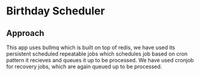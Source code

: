 # Birthday Scheduler



## Approach

This app uses bullmq which is built on top of redis, we have used its persistent scheduled repeatable jobs which schedules job based on cron pattern it recieves and queues it up to be processed.
We have used cronjob for recovery jobs, which are again queued up to be processed.

